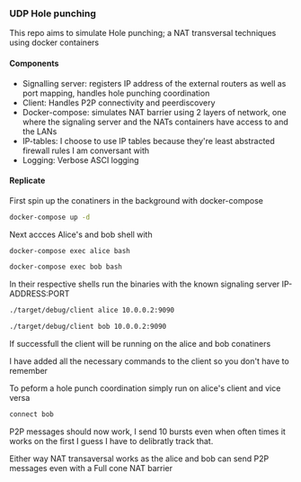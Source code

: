 ### UDP Hole punching
This repo aims to simulate Hole punching; a NAT transversal techniques using docker containers

#### Components
- Signalling server: registers IP address of the external routers as well as port mapping, handles hole punching coordination
- Client: Handles P2P connectivity and peerdiscovery
- Docker-compose: simulates NAT barrier using 2 layers of network, one where the signaling server and the NATs containers have access to and the LANs
- IP-tables: I choose to use IP tables because they're least abstracted firewall rules I am conversant with
- Logging: Verbose ASCI logging

#### Replicate
First spin up the conatiners in the background with docker-compose
```bash
docker-compose up -d
```
Next accces Alice's and bob shell with
```bash
docker-compose exec alice bash

docker-compose exec bob bash
```
In their respective shells run the binaries with the known signaling server IP-ADDRESS:PORT
```bash
./target/debug/client alice 10.0.0.2:9090  

./target/debug/client bob 10.0.0.2:9090  
```
If successfull the client will be running on the alice and bob conatiners

I have added all the necessary commands to the client so you don't have to remember

To peform a hole punch coordination simply run on alice's client and vice versa
```bash
connect bob
```
P2P messages should now work, I send 10 bursts even when often times it works on the first I guess I have to delibratly track that.

Either way NAT transaversal works as the alice and bob can send P2P messages even with a Full cone NAT barrier
